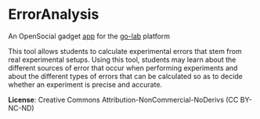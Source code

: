 # ErrorAnalysis
An OpenSocial gadget [app](http://www.golabz.eu/apps/experimental-error-calculator) for the [go-lab](http://www.golabz.eu) platform

This tool allows students to calculate experimental errors that stem from real experimental setups. Using this tool, students may learn about the different sources of error that occur when performing experiments and about the different types of errors that can be calculated so as to decide whether an experiment is precise and accurate.

**License**: Creative Commons Attribution-NonCommercial-NoDerivs (CC BY-NC-ND)
